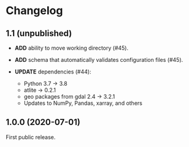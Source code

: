 # Changelog

## 1.1 (unpublished)

* **ADD** ability to move working directory (#45).
* **ADD** schema that automatically validates configuration files (#45).

* **UPDATE** dependencies (#44):
    * Python 3.7 -> 3.8
    * atlite -> 0.2.1
    * geo packages from gdal 2.4 -> 3.2.1
    * Updates to NumPy, Pandas, xarray, and others

## 1.0.0 (2020-07-01)

First public release.
